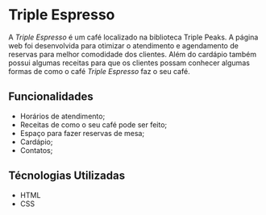 # Triple Espresso

A _Triple Espresso_ é um café localizado na biblioteca Triple Peaks. A página web foi desenvolvida para otimizar o atendimento e agendamento de reservas para melhor comodidade dos clientes. Além do cardápio também possui algumas receitas para que os clientes possam conhecer algumas formas de como o café _Triple Espresso_ faz o seu café.

## Funcionalidades

- Horários de atendimento;
- Receitas de como o seu café pode ser feito;
- Espaço para fazer reservas de mesa;
- Cardápio;
- Contatos;

## Técnologias Utilizadas

- HTML
- CSS

